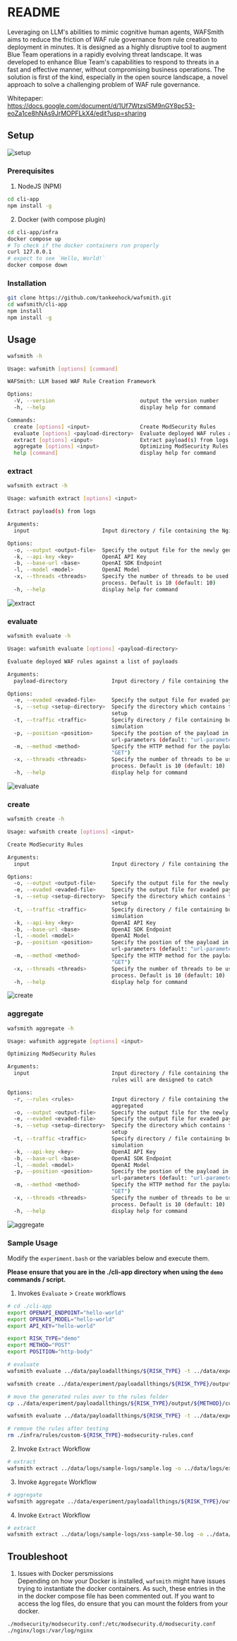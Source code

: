 # README

Leveraging on LLM's abilities to mimic cognitive human agents, WAFSmith aims to reduce the friction of WAF rule governance from rule creation to deployment in minutes. It is designed as a highly disruptive tool to augment Blue Team operations in a rapidly evolving threat landscape. It was developed to enhance Blue Team's capabilities to respond to threats in a fast and effective manner, without compromising business operations. The solution is first of the kind, especially in the open source landscape, a novel approach to solve a challenging problem of WAF rule governance.

Whitepaper: https://docs.google.com/document/d/1Uf7WtzsISM9nGY8pc53-eoZa1ce8hNAs9JrMOPFLkX4/edit?usp=sharing

## Setup

![setup](./wiki/images/setup.gif)

### Prerequisites
1. NodeJS (NPM)

``` bash
cd cli-app
npm install -g
```

2. Docker (with compose plugin)

``` bash
cd cli-app/infra
docker compose up
# To check if the docker containers run properly
curl 127.0.0.1 
# expect to see `Hello, World!`
docker compose down
```

### Installation

```bash
git clone https://github.com/tankeehock/wafsmith.git
cd wafsmith/cli-app
npm install
npm install -g
```

## Usage

``` bash
wafsmith -h

Usage: wafsmith [options] [command]

WAFSmith: LLM based WAF Rule Creation Framework

Options:
  -V, --version                           output the version number
  -h, --help                              display help for command

Commands:
  create [options] <input>                Create ModSecurity Rules
  evaluate [options] <payload-directory>  Evaluate deployed WAF rules against a list of payloads
  extract [options] <input>               Extract payload(s) from logs
  aggregate [options] <input>             Optimizing ModSecurity Rules
  help [command]                          display help for command
```

### extract


``` bash
wafsmith extract -h

Usage: wafsmith extract [options] <input>

Extract payload(s) from logs

Arguments:
  input                       Input directory / file containing the Nginx log files

Options:
  -o, --output <output-file>  Specify the output file for the newly generated rule(s) if any
  -k, --api-key <key>         OpenAI API Key
  -b, --base-url <base>       OpenAI SDK Endpoint
  -l, --model <model>         OpenAI Model
  -x, --threads <threads>     Specify the number of threads to be used during the rule generation
                              process. Default is 10 (default: 10)
  -h, --help                  display help for command
```

![extract](./wiki/images/extract.png)


### evaluate

``` bash
wafsmith evaluate -h

Usage: wafsmith evaluate [options] <payload-directory>

Evaluate deployed WAF rules against a list of payloads

Arguments:
  payload-directory              Input directory / file containing the payloads

Options:
  -e, --evaded <evaded-file>     Specify the output file for evaded payload(s) if any
  -s, --setup <setup-directory>  Specify the directory which contains the docker compose enviornment
                                 setup
  -t, --traffic <traffic>        Specify directory / file containing business traffic content for
                                 simulation
  -p, --position <position>      Specify the postion of the payload in the HTTP request. Default is
                                 url-parameters (default: "url-parameters")
  -m, --method <method>          Specify the HTTP method for the payload. Default is GET. (default:
                                 "GET")
  -x, --threads <threads>        Specify the number of threads to be used during the rule generation
                                 process. Default is 10 (default: 10)
  -h, --help                     display help for command
```

![evaluate](./wiki/images/evaluate.png)

### create

``` bash
wafsmith create -h

Usage: wafsmith create [options] <input>

Create ModSecurity Rules

Arguments:
  input                          Input directory / file containing the payloads

Options:
  -o, --output <output-file>     Specify the output file for the newly generated rule(s) if any
  -e, --evaded <evaded-file>     Specify the output file for evaded payload(s) if any
  -s, --setup <setup-directory>  Specify the directory which contains the docker compose enviornment
                                 setup
  -t, --traffic <traffic>        Specify directory / file containing business traffic content for
                                 simulation
  -k, --api-key <key>            OpenAI API Key
  -b, --base-url <base>          OpenAI SDK Endpoint
  -l, --model <model>            OpenAI Model
  -p, --position <position>      Specify the postion of the payload in the HTTP request. Default is
                                 url-parameters (default: "url-parameters")
  -m, --method <method>          Specify the HTTP method for the payload. Default is GET. (default:
                                 "GET")
  -x, --threads <threads>        Specify the number of threads to be used during the rule generation
                                 process. Default is 10 (default: 10)
  -h, --help                     display help for command

```

![create](./wiki/images/create.png)

### aggregate

``` bash
wafsmith aggregate -h

Usage: wafsmith aggregate [options] <input>

Optimizing ModSecurity Rules

Arguments:
  input                          Input directory / file containing the list of payloads that the
                                 rules will are designed to catch

Options:
  -r, --rules <rules>            Input directory / file containing the list of rules that will be
                                 aggregated
  -o, --output <output-file>     Specify the output file for the newly generated rule(s) if any
  -e, --evaded <evaded-file>     Specify the output file for evaded payload(s) if any
  -s, --setup <setup-directory>  Specify the directory which contains the docker compose enviornment
                                 setup
  -t, --traffic <traffic>        Specify directory / file containing business traffic content for
                                 simulation
  -k, --api-key <key>            OpenAI API Key
  -b, --base-url <base>          OpenAI SDK Endpoint
  -l, --model <model>            OpenAI Model
  -p, --position <position>      Specify the postion of the payload in the HTTP request. Default is
                                 url-parameters (default: "url-parameters")
  -m, --method <method>          Specify the HTTP method for the payload. Default is GET. (default:
                                 "GET")
  -x, --threads <threads>        Specify the number of threads to be used during the rule generation
                                 process. Default is 10 (default: 10)
  -h, --help                     display help for command
```

![aggregate](./wiki/images/aggregate.png)

### Sample Usage

Modify the `experiment.bash` or the variables below and execute them.

__Please ensure that you are in the ./cli-app directory when using the `demo` commands / script.__

1. Invokes `Evaluate` > `Create` workflows 

``` bash
# cd ./cli-app
export OPENAPI_ENDPOINT="hello-world"
export OPENAPI_MODEL="hello-world"
export API_KEY="hello-world"

export RISK_TYPE="demo"
export METHOD="POST"
export POSITION="http-body"

# evaluate
wafsmith evaluate ../data/payloadallthings/${RISK_TYPE} -t ../data/experiment/business-traffic/ -s ./infra -e ../data/experiment/payloadallthings/${RISK_TYPE}/output/${METHOD}/evaded-payloads.txt -m ${METHOD} -p ${POSITION}

wafsmith create ../data/experiment/payloadallthings/${RISK_TYPE}/output/${METHOD}/evaded-payloads.txt -t ../data/experiment/business-traffic/ -s ./infra -o ../data/experiment/payloadallthings/${RISK_TYPE}/output/${METHOD}/custom-${RISK_TYPE}-modsecurity-rules.conf -e ../data/experiment/payloadallthings/${RISK_TYPE}/output/${METHOD}/evaded-after-rule-creation.txt -k ${API_KEY} -b ${OPENAPI_ENDPOINT} -l ${OPENAPI_MODEL} -m ${METHOD} -p ${POSITION} -x 50

# move the generated rules over to the rules folder
cp ../data/experiment/payloadallthings/${RISK_TYPE}/output/${METHOD}/custom-${RISK_TYPE}-modsecurity-rules.conf ./infra/rules/custom-${RISK_TYPE}-modsecurity-rules.conf

wafsmith evaluate ../data/payloadallthings/${RISK_TYPE} -t ../data/experiment/business-traffic/ -s ./infra -e ../data/experiment/payloadallthings/${RISK_TYPE}/output/${METHOD}/evaded-payloads-after-rules-creation.txt -m ${METHOD} -p ${POSITION}

# remove the rules after testing
rm ./infra/rules/custom-${RISK_TYPE}-modsecurity-rules.conf
```

2. Invoke `Extract` Workflow

``` bash
# extract
wafsmith extract ../data/logs/sample-logs/sample.log -o ../data/logs/extracted-payloads/sample-extract.txt -k ${API_KEY} -b ${OPENAPI_ENDPOINT} -l ${OPENAPI_MODEL}
```

3. Invoke `Aggregate` Workflow

``` bash
# aggregate
wafsmith aggregate ../data/experiment/payloadallthings/${RISK_TYPE}/output/${METHOD}/evaded-payloads.txt -r ../data/experiment/payloadallthings/${RISK_TYPE}/output/${METHOD}/custom-${RISK_TYPE}-modsecurity-rules.conf -t ../data/experiment/business-traffic/ -s ./infra -o ../data/experiment/payloadallthings/${RISK_TYPE}/output/${METHOD}/custom-${RISK_TYPE}-modsecurity-rules-aggregated.conf -e ../data/experiment/payloadallthings/${RISK_TYPE}/output/${METHOD}/evaded-after-aggregation.txt -k ${API_KEY} -b ${OPENAPI_ENDPOINT} -l ${OPENAPI_MODEL} -m ${METHOD} -p ${POSITION} -x 50
```

4. Invoke `Extract` Workflow

``` bash
# extract
wafsmith extract ../data/logs/sample-logs/xss-sample-50.log -o ../data/logs/extracted-payloads/xss-sample-50.txt -k ${API_KEY} -b ${OPENAPI_ENDPOINT} -l ${OPENAPI_MODEL}
```

## Troubleshoot

1. Issues with Docker persmissions  
Depending on how your Docker is installed, `wafsmith` might have issues trying to instantiate the docker containers. As such, these entries in the in the docker compose file has been commented out. If you want to access the log files, do ensure that you can mount the folders from your docker. 

``` bash
./modsecurity/modsecurity.conf:/etc/modsecurity.d/modsecurity.conf
./nginx/logs:/var/log/nginx
```
